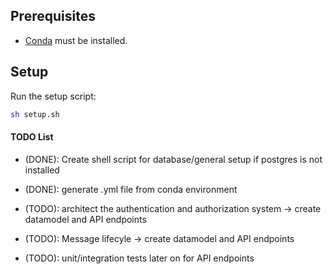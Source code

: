 ## Prerequisites

- [Conda](https://docs.conda.io/projects/conda/en/latest/user-guide/install/index.html) must be installed.

## Setup

Run the setup script:

```sh
sh setup.sh
```





#### TODO List
- (DONE): Create shell script for database/general setup if postgres is not installed
- (DONE): generate .yml file from conda environment

- (TODO): architect the authentication and authorization system -> create datamodel and API endpoints
- (TODO): Message lifecyle -> create datamodel and API endpoints
- (TODO): unit/integration tests later on for API endpoints
